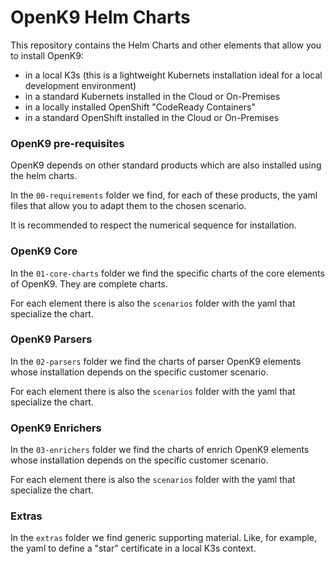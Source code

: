 # OpenK9 Helm Charts

This repository contains the Helm Charts and other elements that allow you to install OpenK9:

- in a local K3s (this is a lightweight Kubernets installation ideal for a local development environment)
- in a standard Kubernets installed in the Cloud or On-Premises
- in a locally installed OpenShift "CodeReady Containers"
- in a standard OpenShift installed in the Cloud or On-Premises

### OpenK9 pre-requisites

OpenK9 depends on other standard products which are also installed using the helm charts.

In the `00-requirements` folder we find, for each of these products, the yaml files that allow you to adapt them to the chosen scenario.

It is recommended to respect the numerical sequence for installation.

### OpenK9 Core

In the `01-core-charts` folder we find the specific charts of the core elements of OpenK9. They are complete charts.

For each element there is also the `scenarios` folder with the yaml that specialize the chart.

### OpenK9 Parsers

In the `02-parsers` folder we find the charts of parser OpenK9 elements whose installation depends on the specific customer scenario.

For each element there is also the `scenarios` folder with the yaml that specialize the chart.

### OpenK9 Enrichers

In the `03-enrichers` folder we find the charts of enrich OpenK9 elements whose installation depends on the specific customer scenario.

For each element there is also the `scenarios` folder with the yaml that specialize the chart.

### Extras

In the `extras` folder we find generic supporting material. Like, for example, the yaml to define a "star" certificate in a local K3s context.